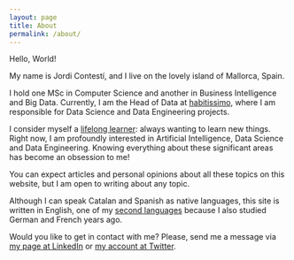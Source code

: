 ```yaml
---
layout: page
title: About
permalink: /about/
---
```


Hello, World! 

My name is Jordi Contestí, and I live on the lovely island of Mallorca, Spain. 

I hold one MSc in Computer Science and another in Business Intelligence and Big Data. 
Currently, I am the Head of Data at [habitissimo], where I am responsible for Data Science and Data Engineering projects.

I consider myself a [lifelong learner]: always wanting to learn new things. Right now, I am profoundly interested in Artificial Intelligence, Data Science and Data Engineering. Knowing everything about these significant areas has become an obsession to me!

You can expect articles and personal opinions about all these topics on this website, but I am open to writing about any topic. 

Although I can speak Catalan and Spanish as native languages, this site is written in English, one of my [second languages] because I also studied German and French years ago.

Would you like to get in contact with me? Please, send me a message via 
[my page at LinkedIn] or [my account at Twitter].

[habitissimo]: https://www.habitissimo.es
[lifelong learner]: https://en.wikipedia.org/wiki/Lifelong_learning
[second languages]: https://en.wikipedia.org/wiki/Second_language
[my page at LinkedIn]: https://www.linkedin.com/in/jcontesti/
[my account at Twitter]: https://twitter.com/jordi_contesti
